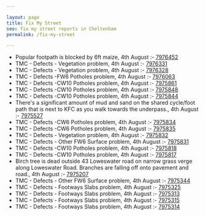 ```yaml
---

layout: page
title: Fix My Street
seo: fix my street reports in Cheltenham
permalink: /fix-my-street

---
```


<!-- fix_marker starts -->

- Popular footpath is blocked by 6ft maize, 4th August :- [7976452](https://www.fixmystreet.com/report/7976452)
- TMC - Defects - Vegetation problem, 4th August :- [7976331](https://www.fixmystreet.com/report/7976331)
- TMC - Defects - Vegetation problem, 4th August :- [7976328](https://www.fixmystreet.com/report/7976328)
- TMC - Defects -FW6 Potholes problem, 4th August :- [7976063](https://www.fixmystreet.com/report/7976063)
- TMC - Defects -CW10 Potholes problem, 4th August :- [7975861](https://www.fixmystreet.com/report/7975861)
- TMC - Defects -CW10 Potholes problem, 4th August :- [7975848](https://www.fixmystreet.com/report/7975848)
- TMC - Defects -CW10 Potholes problem, 4th August :- [7975844](https://www.fixmystreet.com/report/7975844)
- There's a significant amount of mud and sand on the shared cycle/foot path that is next to KFC as you walk towards the underpass., 4th August :- [7975527](https://www.fixmystreet.com/report/7975527)
- TMC - Defects -CW6 Potholes  problem, 4th August :- [7975834](https://www.fixmystreet.com/report/7975834)
- TMC - Defects -CW6 Potholes  problem, 4th August :- [7975835](https://www.fixmystreet.com/report/7975835)
- TMC - Defects - Vegetation problem, 4th August :- [7975832](https://www.fixmystreet.com/report/7975832)
- TMC - Defects - Other FW6  Surface problem, 4th August :- [7975831](https://www.fixmystreet.com/report/7975831)
- TMC - Defects -CW10 Potholes problem, 4th August :- [7975818](https://www.fixmystreet.com/report/7975818)
- TMC - Defects -CW10 Potholes problem, 4th August :- [7975817](https://www.fixmystreet.com/report/7975817)
- Birch tree is dead outside 43 Loweswater road on narrow grass verge along Loweswater Road. Branches are falling off onto pavement and road., 4th August :- [7975207](https://www.fixmystreet.com/report/7975207)
- TMC - Defects - Other FW6  Surface problem, 4th August :- [7975344](https://www.fixmystreet.com/report/7975344)
- TMC - Defects - Footways Slabs problem, 4th August :- [7975325](https://www.fixmystreet.com/report/7975325)
- TMC - Defects - Footways Slabs problem, 4th August :- [7975313](https://www.fixmystreet.com/report/7975313)
- TMC - Defects - Footways Slabs problem, 4th August :- [7975315](https://www.fixmystreet.com/report/7975315)
- TMC - Defects - Footways Slabs problem, 4th August :- [7975314](https://www.fixmystreet.com/report/7975314)

<!-- fix_marker ends -->